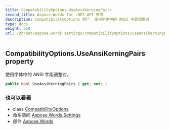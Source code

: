 ```yaml
---
title: CompatibilityOptions.UseAnsiKerningPairs
second_title: Aspose.Words for .NET API 参考
description: CompatibilityOptions 财产. 使用字体中的 ANSI 字距调整对
type: docs
weight: 610
url: /zh/net/aspose.words.settings/compatibilityoptions/useansikerningpairs/
---
```

## CompatibilityOptions.UseAnsiKerningPairs property

使用字体中的 ANSI 字距调整对。

```csharp
public bool UseAnsiKerningPairs { get; set; }
```

### 也可以看看

* class [CompatibilityOptions](../)
* 命名空间 [Aspose.Words.Settings](../../compatibilityoptions/)
* 部件 [Aspose.Words](../../../)


